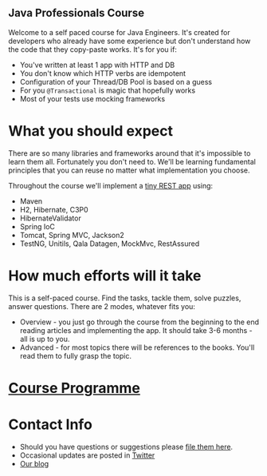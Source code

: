 Java Professionals Course
-----------------

Welcome to a self paced course for Java Engineers. It's created for developers who already have some experience but
don't understand how the code that they copy-paste works. It's for you if:
 
* You've written at least 1 app with HTTP and DB
* You don't know which HTTP verbs are idempotent
* Configuration of your Thread/DB Pool is based on a guess 
* For you `@Transactional` is magic that hopefully works
* Most of your tests use mocking frameworks

# What you should expect

There are so many libraries and frameworks around that it's impossible to learn them all. Fortunately you don't need to.
We'll be learning fundamental principles that you can reuse no matter what implementation you choose.

Throughout the course we'll implement a [tiny REST app](./docs/reqs.md) using:

* Maven
* H2, Hibernate, C3P0 
* HibernateValidator
* Spring IoC
* Tomcat, Spring MVC, Jackson2
* TestNG, Unitils, Qala Datagen, MockMvc, RestAssured

# How much efforts will it take

This is a self-paced course. Find the tasks, tackle them, solve puzzles, answer questions. There are 2 modes, whatever 
fits you:

* Overview - you just go through the course from the beginning to the end reading articles and implementing the app. 
It should take 3-6 months - all is up to you.
* Advanced - for most topics there will be references to the books. You'll read them to fully grasp the topic.

# [Course Programme](docs/programme.md)

# Contact Info

* Should you have questions or suggestions please [file them here](https://github.com/qala-io/java-course/issues/new).
* Occasional updates are posted in [Twitter](https://twitter.com/Qala_io)
* [Our blog](http://qala.io/blog.html)